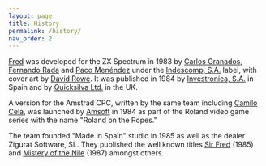 ```yaml
---
layout: page
title: History
permalink: /history/
nav_order: 2
---
```


[Fred](https://worldofspectrum.org/archive/software/games/fred-investronica-sa) was developed for the ZX Spectrum in 1983 by [Carlos Granados](https://amstrad.es/doku.php?id=programadores:carlos_granados_charlie), [Fernando Rada](https://es.wikipedia.org/wiki/Fernando_Rada) and [Paco Menéndez](https://en.wikipedia.org/wiki/Paco_Men%C3%A9ndez) under the [Indescomp, S.A.](https://es.wikipedia.org/wiki/Indescomp) label, with cover art by [David Rowe](https://www.davidrowe.net/). It was published in 1984 by [Investronica, S.A.](https://es.wikipedia.org/wiki/Investr%C3%B3nica) in Spain and by [Quicksilva Ltd.](https://en.wikipedia.org/wiki/Quicksilva) in the UK. 

A version for the Amstrad CPC, written by the same team including [Camilo Cela](https://www.devuego.es/bd/fdesarrollador/camilo-cela), was launched by [Amsoft](https://en.wikipedia.org/wiki/Amsoft) in 1984 as part of the Roland video game series with the name "Roland on the Ropes."

The team founded "Made in Spain" studio in 1985 as well as the dealer Zigurat Software, SL. They published the well known titles [Sir Fred](https://worldofspectrum.org/archive/software/games/sir-fred-made-in-spain) (1985) and [Mistery of the Nile](https://worldofspectrum.org/archive/software/games/el-misterio-del-nilo-zigurat-software) (1987) amongst others.




